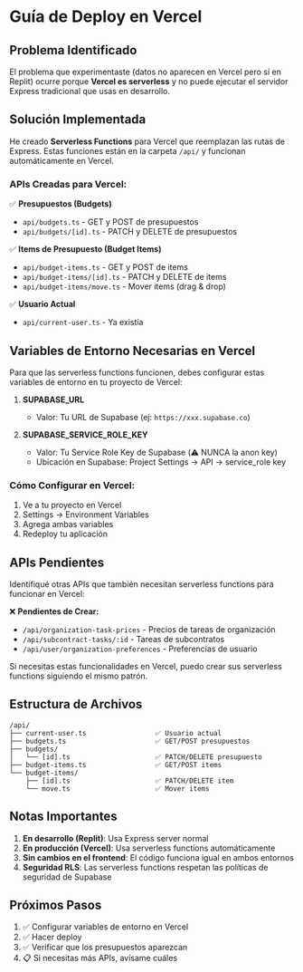 # Guía de Deploy en Vercel

## Problema Identificado

El problema que experimentaste (datos no aparecen en Vercel pero sí en Replit) ocurre porque **Vercel es serverless** y no puede ejecutar el servidor Express tradicional que usas en desarrollo.

## Solución Implementada

He creado **Serverless Functions** para Vercel que reemplazan las rutas de Express. Estas funciones están en la carpeta `/api/` y funcionan automáticamente en Vercel.

### APIs Creadas para Vercel:

✅ **Presupuestos (Budgets)**
- `api/budgets.ts` - GET y POST de presupuestos
- `api/budgets/[id].ts` - PATCH y DELETE de presupuestos

✅ **Items de Presupuesto (Budget Items)**
- `api/budget-items.ts` - GET y POST de items
- `api/budget-items/[id].ts` - PATCH y DELETE de items
- `api/budget-items/move.ts` - Mover items (drag & drop)

✅ **Usuario Actual**
- `api/current-user.ts` - Ya existía

## Variables de Entorno Necesarias en Vercel

Para que las serverless functions funcionen, debes configurar estas variables de entorno en tu proyecto de Vercel:

1. **SUPABASE_URL**
   - Valor: Tu URL de Supabase (ej: `https://xxx.supabase.co`)

2. **SUPABASE_SERVICE_ROLE_KEY**
   - Valor: Tu Service Role Key de Supabase (⚠️ NUNCA la anon key)
   - Ubicación en Supabase: Project Settings → API → service_role key

### Cómo Configurar en Vercel:

1. Ve a tu proyecto en Vercel
2. Settings → Environment Variables
3. Agrega ambas variables
4. Redeploy tu aplicación

## APIs Pendientes

Identifiqué otras APIs que también necesitan serverless functions para funcionar en Vercel:

❌ **Pendientes de Crear:**
- `/api/organization-task-prices` - Precios de tareas de organización
- `/api/subcontract-tasks/:id` - Tareas de subcontratos
- `/api/user/organization-preferences` - Preferencias de usuario

Si necesitas estas funcionalidades en Vercel, puedo crear sus serverless functions siguiendo el mismo patrón.

## Estructura de Archivos

```
/api/
├── current-user.ts                 ✅ Usuario actual
├── budgets.ts                      ✅ GET/POST presupuestos
├── budgets/
│   └── [id].ts                     ✅ PATCH/DELETE presupuesto
├── budget-items.ts                 ✅ GET/POST items
└── budget-items/
    ├── [id].ts                     ✅ PATCH/DELETE item
    └── move.ts                     ✅ Mover items
```

## Notas Importantes

1. **En desarrollo (Replit)**: Usa Express server normal
2. **En producción (Vercel)**: Usa serverless functions automáticamente
3. **Sin cambios en el frontend**: El código funciona igual en ambos entornos
4. **Seguridad RLS**: Las serverless functions respetan las políticas de seguridad de Supabase

## Próximos Pasos

1. ✅ Configurar variables de entorno en Vercel
2. ✅ Hacer deploy
3. ✅ Verificar que los presupuestos aparezcan
4. 📋 Si necesitas más APIs, avísame cuáles
